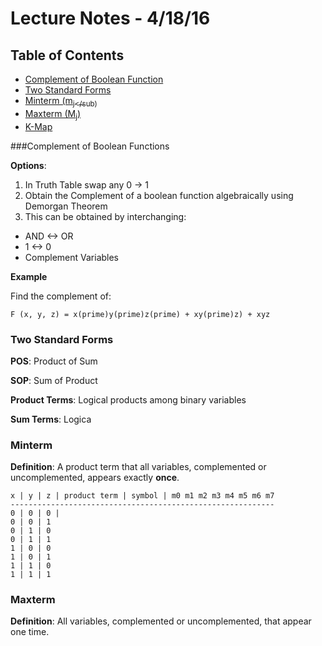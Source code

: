 # Lecture Notes - 4/18/16

## Table of Contents
 - [Complement of Boolean Function](#complement-of-boolean-function)
 - [Two Standard Forms](#todo)
 - [Minterm (m<sub>j</sub)](#todo)
 - [Maxterm (M<sub>j</sub>)](#todo)
 - [K-Map](#todo)
 
 
###Complement of Boolean Functions

**Options**:
 1. In Truth Table swap any 0 -> 1
 2. Obtain the Complement of a boolean function algebraically using Demorgan Theorem
 3. This can be obtained by interchanging:
  - AND <-> OR
  - 1 <-> 0
  - Complement Variables
  
**Example**

Find the complement of:

```
F (x, y, z) = x(prime)y(prime)z(prime) + xy(prime)z) + xyz
```

### Two Standard Forms

**POS**: Product of Sum

**SOP**: Sum of Product

**Product Terms**: Logical products among binary variables

**Sum Terms**: Logica

### Minterm

**Definition**: A product term that all variables, complemented or uncomplemented, appears exactly **once**.

```
x | y | z | product term | symbol | m0 m1 m2 m3 m4 m5 m6 m7
-----------------------------------------------------------
0 | 0 | 0 | 
0 | 0 | 1
0 | 1 | 0
0 | 1 | 1
1 | 0 | 0
1 | 0 | 1
1 | 1 | 0
1 | 1 | 1
```
### Maxterm

**Definition**: All variables, complemented or uncomplemented, that appear one time.